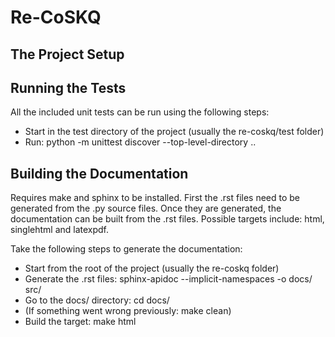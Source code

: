 # Re-CoSKQ

## The Project Setup

## Running the Tests

All the included unit tests can be run using the following steps:

 - Start in the test directory of the project (usually the re-coskq/test folder)
 - Run: python -m unittest discover --top-level-directory ..
 
## Building the Documentation

Requires make and sphinx to be installed.
First the .rst files need to be generated from the .py source files.
Once they are generated, the documentation can be built from the .rst files.
Possible targets include: html, singlehtml and latexpdf.

Take the following steps to generate the documentation:
 - Start from the root of the project (usually the re-coskq folder)
 - Generate the .rst files: sphinx-apidoc --implicit-namespaces -o docs/ src/
 - Go to the docs/ directory: cd docs/
 - (If something went wrong previously: make clean)
 - Build the target: make html
